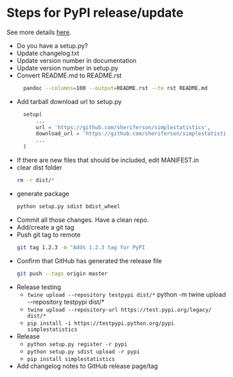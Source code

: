 # Steps for PyPI release/update

See more details [here].

- Do you have a setup.py?
- Update changelog.txt
- Update version number in documentation
- Update version number in setup.py
- Convert README.md to README.rst
  ```bash
    pandoc --columns=100 --output=README.rst --to rst README.md
  ```
- Add tarball download url to setup.py
  ```python
    setup(
        ...
        url = 'https://github.com/sheriferson/simplestatistics',
        download_url = 'https://github.com/sheriferson/simplestatistics/tarball/0.2.5',
        ...
    )
    ```
- If there are new files that should be included, edit MANIFEST.in
- clear dist folder
  ```bash
  rm -r dist/*
  ```
- generate package
  ```bash
  python setup.py sdist bdist_wheel
  ```
- Commit all those changes. Have a clean repo.
- Add/create a git tag
- Push git tag to remote
  ```bash
  git tag 1.2.3 -m "Adds 1.2.3 tag for PyPI
  ```
- Confirm that GitHub has generated the release file
  ```bash
  git push --tags origin master
  ```
- Release testing
    * `twine upload --repository testpypi dist/*`
    python -m twine upload --repository testpypi dist/*
    * `twine upload --repository-url https://test.pypi.org/legacy/ dist/*`
    * `pip install -i https://testpypi.python.org/pypi simplestatistics`
- Release
    - `python setup.py register -r pypi`
    - `python setup.py sdist upload -r pypi`
    - `pip install simplestatistics`
- Add changelog notes to GitHub release page/tag

[here]: http://sherifsoliman.com/2016/09/30/Python-package-with-GitHub-PyPI/